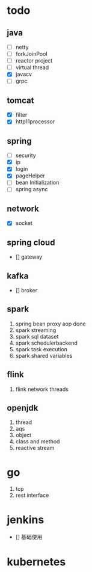 # todo

## java 
- [ ] netty
- [ ] forkJoinPool
- [ ] reactor project
- [ ] virtual thread
- [x] javacv
- [ ] grpc

## tomcat 
- [x] filter 
- [x] http11processor

## spring
- [ ] security
- [x] ip
- [x] login
- [x] pageHelper
- [ ] bean Initialization
- [ ] spring async

## network
- [x] socket 

## spring cloud 
- [] gateway

## kafka
- [] broker
  
## spark
1. spring bean proxy aop done
2. spark streaming
3. spark sql dataset
4. spark schedulerbackend
5. spark task execution
6. spark shared variables

## flink

1. flink network threads


## openjdk
1. thread
2. aqs
3. object
4. class and method
5. reactive stream

# go

1. tcp
2. rest interface

# jenkins
- [] 基础使用

# kubernetes





